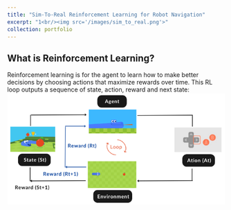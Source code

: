 ```yaml
---
title: "Sim-To-Real Reinforcement Learning for Robot Navigation"
excerpt: "1<br/><img src='/images/sim_to_real.png'>"
collection: portfolio
---
```


## What is Reinforcement Learning?
Reinforcement learning is for the agent to learn how to make better decisions by choosing actions that maximize rewards over time. This RL loop outputs a sequence of state, action, reward and next state:
![alt text](image.png)